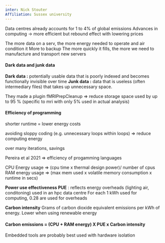 ```yaml
---
inter: Nick Stouter
Affiliation: Sussex university
---
```

Data centres already accounts for 1 to 4% of global emissions
Advances in computing → more efficient but rebound effect with lowering prices

The more data on a serv, the more energy needed to operate and air condition it
More to backup
The more quickly it fills, the more we need to manufacture and transport new servers

#### Dark data and junk data

**Dark data :** potentially usable data that is poorly indexed and becomes functionally invisible over time
**Junk data :** data that is useless (often intermediary files) that takes up unnecessary space.

They made a plugin fMRIPrepCleanup => reduce storage space used by up to 95 % (specific to mri with only 5% used in actual analysis)

#### Efficiency of programming

shorter runtime = lower energy costs

avoiding sloppy coding (e.g. unnecessary loops within loops) => reduce computing energy

over many iterations, savings

Pereira et al 2021 => efficiency of progamming languages

CPU Energy usage => (cpu time x thermal design power)/ number of cpus
RAM energy usage => (max mem used x volatile memory consumption x runtime in secs)


**Power use effectiveness PUE** :
reflects energy overheads (lighting air, conditoning) used in an hpc data centre
For each 1 kWh used for computing, 0.28 are used for overheads

**Carbon intensity**
Grams of carbon dioxide equivalent emissions per kWh of energy. Lower when using renewable energy

#### **Carbon emissions  = (CPU + RAM energy) X PUE x Carbon intensity**


Embedded tools are probably best used with hardware isolation

